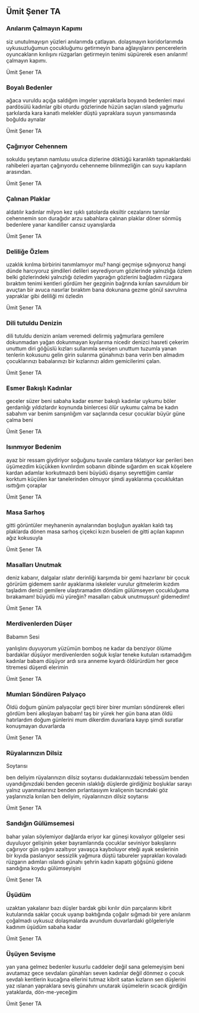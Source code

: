 ## Ümit Şener TA

### Anılarım Çalmayın Kapımı

siz unutulmayışın yüzleri 
anılarımda çatlayan. 
dolaşmayın koridorlarımda uykusuzluğumun 
çocukluğumu getirmeyin bana 
ağlayışlarını pencerelerin 
oyuncakların kırılışını 
rüzgarları getirmeyin 
tenimi süpürerek esen 
anılarım! 
çalmayın kapımı.

Ümit Şener TA

### Boyalı Bedenler

ağaca vuruldu 
açığa saldığım imgeler 
yapraklarla boyandı bedenleri 
mavi pardösülü kadınlar gibi 
oturdu gözlerinde hüzün 
saçları ıslandı yağmurlu şarkılarda 
kara kanatlı melekler düştü yapraklara 
suyun yansımasında boğuldu aynalar

Ümit Şener TA

### Çağırıyor Cehennem

sokuldu şeytanın namlusu 
usulca dizlerine 
döktüğü karanlıktı 
tapınaklardaki rahibeleri ayartan 
çağırıyordu cehenneme bilinmezliğin can suyu 
kapıların arasından.

Ümit Şener TA

### Çalınan Plaklar

aldatılır kadınlar milyon kez 
ışıklı şatolarda 
eksiltir cezalarını tanrılar 
cehennemin son durağıdır arzu 
sabahlara çalınan plaklar döner 
sönmüş bedenlere 
yanar kandiller cansız uyanışlarda

Ümit Şener TA

### Deliliğe Özlem

uzaklık kırılma birbirini tanımlamıyor mu? 
hangi geçmişe sığınıyoruz hangi dünde harcıyoruz şimdileri 
delileri seyrediyorum gözlerinde yalnızlığa özlem 
belki gözlerindeki yalnızlığı özledim 
yaprağın gözlerini bağladım 
rüzgara bıraktım tenimi 
kentleri gördüm her gezginin bağrında kırılan 
savruldum bir avuçtan bir avuca 
nasırlar bıraktım bana dokunana 
gezme gönül savrulma yapraklar gibi 
deliliği mi özledin

Ümit Şener TA

### Dili tutuldu Denizin

dili tutuldu denizin 
anlam veremedi delirmiş yağmurlara 
gemilere dokunmadan yağan 
dokunmayan kıyılarıma 
nicedir denizci hasreti çekerim 
unuttum diri göğüslü kızları 
sullarımla sevişen 
unuttum tuzumla yanan tenlerin kokusunu 
gelin girin sularıma 
günahınızı bana verin 
ben almadım çocuklarınızı 
babalarınızı 
bir kızlarınızı aldım 
gemicilerimi çalan.

Ümit Şener TA

### Esmer Bakışlı Kadınlar

geceler süzer beni sabaha kadar 
esmer bakışlı kadınlar uykumu böler 
gerdanlığı yıldızlardır 
koynunda binlercesi ölür 
uykumu çalma be kadın 
sabahım var benim 
sarışınlığım var 
saçlarında cesur çocuklar büyür 
güne çalma beni

Ümit Şener TA

### Isınmıyor Bedenim

ayaz bir ressam giydiriyor soğuğunu tuvale 
camlara tıklatıyor kar perileri 
ben üşümezdim küçükken 
kıvrılırdım sobanın dibinde 
sığardım en sıcak köşelere 
kardan adamlar korkutmazdı beni 
büyüdü dışarıyı seyrettiğim camlar 
korktum küçülen kar tanelerinden 
olmuyor şimdi ayaklarıma 
çocukluktan ısıttığım çoraplar

Ümit Şener TA

### Masa Sarhoş

gitti görüntüler 
meyhanenin aynalarından 
boşluğun ayakları kaldı 
taş plaklarda dönen 
masa sarhoş 
çiçekci kızın buseleri de gitti 
açılan kapının ağız kokusuyla

Ümit Şener TA

### Masalları Unutmak

deniz kabarır, 
dalgalar ıslatır derinliği 
karşımda bir gemi hazırlanır 
bir çocuk görürüm gidemem 
sarılır ayaklarıma iskeleler 
vurulur gitmelerim 
kızdım taşladım denizi 
gemilere ulaştıramadım 
döndüm gülümseyen çocukluğuma 
bırakamam! 
büyüdü mü yüreğin? 
masalları çabuk unutmuşsun! 
gidemedim!

Ümit Şener TA

### Merdivenlerden Düşer
  Babamın Sesi

yanlışlını duyuyorum yüzümün 
bomboş 
ne kadar da benziyor ölüme 
bardaklar düşüyor merdivenlerden 
soğuk kışlar 
teneke kutuları 
ısıtamadığım kadınlar 
babam düşüyor ardı sıra 
anneme kıyardı 
öldürürdüm her gece 
titremesi düşerdi elerimin

Ümit Şener TA

### Mumları Söndüren Palyaço

Öldü doğum günüm 
palyaçolar geçti birer birer 
mumları söndürerek 
elleri gördüm beni alkışlayan 
babam! 
taş bir yürek her gün bana atan 
öldü 
hatırlardım doğum günlerini 
mum dikerdim duvarlara 
kayıp şimdi suratlar 
konuşmayan duvarlarda

Ümit Şener TA

### Rüyalarınızın Dilsiz
  Soytarısı

ben deliyim 
rüyalarınızın dilsiz soytarısı 
dudaklarınızdaki tebessüm benden 
uyandığınızdaki 
benden gecenin ıslaklığı 
düşlerde girdiğiniz boşluklar sarayı 
yalnız uyanmalarınız benden 
pırlantasıyım kraliçenin tacındaki 
göz yaşlarınızla kırılan 
ben deliyim, rüyalarınızın dilsiz soytarısı

Ümit Şener TA

### Sandığın Gülümsemesi

bahar yalan söylemiyor 
dağlarda eriyor kar 
güneşi kovalıyor gölgeler 
sesi duyuluyor gelişinin 
şeker bayramlarında çocuklar seviniyor 
bakışlarını çağırıyor gün 
ışığını azaltıyor 
yavaşça kayboluyor eteği ayak seslerinin    
bir kıyıda paslanıyor sessizlik 
yağmura düştü tabureler 
yaprakları kovaladı rüzgarın adımları 
ıslandı günahı şehrin 
kadın kapattı göğsünü gidene 
sandığına koydu gülümseyişini

Ümit Şener TA

### Üşüdüm

uzaktan yakalanır bazı düşler 
bardak gibi kırılır dün 
parçalarını kibrit kutularında saklar çocuk 
uyanıp baktığında çoğalır 
sığmadı bir yere anılarım 
çoğalmadı uykusuz dolaşmalarda 
avundum duvarlardaki gölgeleriyle 
kadınım üşüdüm sabaha kadar

Ümit Şener TA

### Üşüyen Sevişme

yan yana gelmez bedenler 
kusurlu caddeler değil 
sana gelemeyişim 
beni avutamaz gece sevdaları 
günahları seven kadınlar değil 
dönmez o çocuk 
sevdalı kentlerin kucağına 
ellerini tutmaz kibrit satan kızların 
sen düşlerini yaz ıslanan yapraklara 
seviş günahını unutarak üşümelerin 
sıcacık girdiğin yataklarda, 
dön-me-yeceğim

Ümit Şener TA